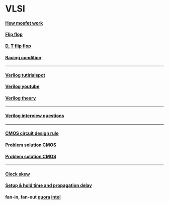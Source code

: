 # VLSI  
#### [How mosfet work](https://www.youtube.com/watch?v=Bfvyj88Hs_o)   
#### [Flip flop](https://www.youtube.com/watch?v=ZNxnlvdiC-A)  
#### [D, T flip flop](https://www.youtube.com/watch?v=WVoOJUlR87Y&list=PLxSt9YDBipm4gc9SS7nRNOKslHgzCqG18&index=20)  
#### [Racing condition](https://www.youtube.com/watch?v=trPGhO7MPnw&list=PLBlnK6fEyqRjMH3mWf6kwqiTbT798eAOm&index=155)  
-------------------------------------------------------------------------------
#### [Verilog tutirialspot](https://www.javatpoint.com/verilog)  
#### [Verilog youtube](https://www.youtube.com/watch?v=S26TPZm4zzM&list=PL3Soy1ohxlP1TLpcbYXYcVWItRy_XrUk8)  
#### [Verilog theory](https://www.youtube.com/watch?v=DdoCjyTzhQY&list=PLgwJf8NK-2e6au9bX9P_bA3ywxqigCsaC) 
--------------------------------------------------------------------------------  
#### [Verilog interview questions](https://www.javatpoint.com/vlsi-interview-questions)
--------------------------------------------------------------------------------
#### [CMOS circuit design rule](https://www.youtube.com/watch?v=Ado4CD7jd68&t=4s)  
#### [Problem solution CMOS](https://www.youtube.com/watch?v=CoTR3bwtW_c)  
#### [Problem solution CMOS](https://www.youtube.com/watch?v=eEl1upSlW3w)  
-----------------------------------------------------------------------------------
#### [Clock skew](https://www.allaboutcircuits.com/technical-articles/what-is-clock-skew-understanding-clock-skew-and-clock-distribution-networks/) 
#### [Setup & hold time and propagation delay](https://www.youtube.com/watch?v=3t8ndX2hqHA)
#### fan-in, fan-out [quora](https://www.quora.com/What-is-fan-in-and-fan-out-in-logic-circuits) [intel](https://www.intel.com/content/www/us/en/programmable/quartushelp/17.0/reference/glossary/def_fan.htm#:~:text=Fan%2Dout%20refers%20to%20the,equations%20of%20a%20logic%20cell.)  
